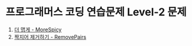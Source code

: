 # **프로그래머스 코딩 연습문제 Level-2 문제**

1. [더 맵게 - MoreSpicy](https://cdn.discordapp.com/attachments/872666171822968912/872666273060905050/40a2066bace06876.PNG)
2. [짝지어 제거하기 - RemovePairs](https://cdn.discordapp.com/attachments/872666171822968912/872722119795048508/e16b6afcfb5d15e5.PNG)